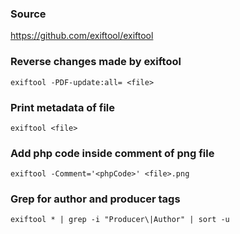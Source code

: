 ### Source
https://github.com/exiftool/exiftool  

### Reverse changes made by exiftool
```
exiftool -PDF-update:all= <file>
```

### Print metadata of file
```
exiftool <file>
```

### Add php code inside comment of png file
```
exiftool -Comment='<phpCode>' <file>.png
```

### Grep for author and producer tags
```
exiftool * | grep -i "Producer\|Author" | sort -u
```

